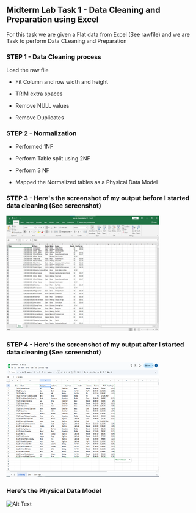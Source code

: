 ## Midterm Lab Task 1 - Data Cleaning and Preparation using Excel
For this task we are given a Flat data from Excel (See rawfile) and we are Task to perform Data CLeaning and Preparation

### STEP 1 - Data Cleaning process
Load the raw file

- Fit Column and row width and height

- TRIM extra spaces

- Remove NULL values

- Remove Duplicates

### STEP 2 - Normalization
- Performed 1NF

- Perform Table split using 2NF

- Perform 3 NF

- Mapped the Normalized tables as a Physical Data Model

### STEP 3 - Here's the screenshot of my output before I started data cleaning (See screenshot)
<img src="Images/rww.jpg" alt="Alt Text" width="400" height="300">


### STEP 4 - Here's the screenshot of my output after I started data cleaning (See screenshot)
<img src="Images/cleanseans.png" alt="Alt Text" width="400" height="300">

### Here's the Physical Data Model
<img src="images/one.JPG" alt="Alt Text" width="400" height="300">
